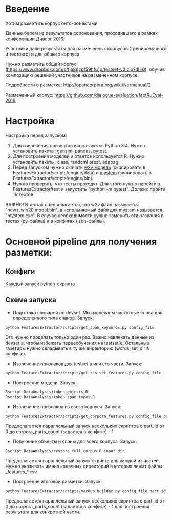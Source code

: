 # Введение

Хотим разметить корпус онто-объектами. 

Данные берем из результатов соренования, проходившего в рамках конференции Диалог 2016.

Участники дали результаты для размеченных корпусов (тренировочного и тестовго) и для общего корпуса.

Нужно разметить общий корпус (https://www.dropbox.com/s/fja8gzpf59hfu1p/testset-v2.zip?dl=0), обучив композицию решений участников на размеченном корпусе.

Подробности о разметке: http://opencorpora.org/wiki/Nermanual/2

Размеченный корпус: https://github.com/dialogue-evaluation/factRuEval-2016

# Настройка

Настройка перед запуском:
1. Для извлечения признаков используется Python 3.4. Нужно установить пакеты: gensim, pandas, pytest.
2. Для построения моделей и ответов используется R. Нужно установить пакеты: class, randomForest, adabag.
3. Перед запуском нужно скачать [w2v модель](http://rusvectores.org/static/models/rusvectores2/news_rusvectores2.bin.gz) (скопировать в FeaturesExtractor/scripts/engine/data) и [mystem](https://tech.yandex.ru/mystem/) (скопировать в FeaturesExtractor/scripts/engine/bin).
4. Нужно проверить, что тесты проходят. Для этого нужно перейти в FeaturesExtractor/test и запустить "python -m pytest". Должно пройти 16 тестов. 

ВАЖНО! В тестах предполагается, что w2v файл называется "news_win20.model.bin", а испольняемый файл для mystem называется "mystem.exe". В случае необходимости нужно заменить эти названия в тестах (py-файлы) и в конфигах (json-файлы).

# Основной pipeline для получения разметки:

## Конфиги

Каждый запуск python-скрипта

## Схема запуска

* Подготвка словарей по devset. Мы извлекаем частотные слова для определенного типа спанов. Запуск:
```bash
python FeaturesExtractor/scripts/get_span_keywords.py config_file
```
Это нужно проделать только один раз. Важно извлекать данные из devset'а, чтобы избежать перееобучения на testset'е. Остальные газетиры нужно складывать в ту же директорию (words_set_dir в конфиге).
* Извлечение признаков для testset'а или его части. Запуск:
```bash
python FeaturesExtractor/scripts/get_testset_features.py config_file
```
* Построение модели. Запуск:
```bash
Rscript DataAnalysis/token_objects.R
Rscript DataAnalysis/token_span_types.R
```
* Извлечение признаков из всего корпуса. Запуск:
```bash
python FeaturesExtractor/scripts/get_corpora_features.py config_file part_id
```
Предполагается параллельный запуск нескольких скриптоа с part_id от 0 до corpora_parts_count (задается в конфиге) - 1
* Получение объекты и спаны для всего корпуса. Запуск:
```bash
Rscript DataAnalysis/restore_full_corpus.R input_dir
```
Предполагается параллельный запуск скрипта для каждой из частей. Нужно указывать имена конечных директорий в которых лежат файлы \_features\_\*.csv.
* Построение итоговой разметки. Запуск:
```bash
python FeaturesExtractor/scripts/markup_builder.py config_file part_id
```
Предполагается параллельный запуск нескольких скриптоа с part_id от 0 до corpora_parts_count (задается в конфиге) - 1 для построения результата для конкретной части.
